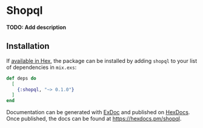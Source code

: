 # Shopql

**TODO: Add description**

## Installation

If [available in Hex](https://hex.pm/docs/publish), the package can be installed
by adding `shopql` to your list of dependencies in `mix.exs`:

```elixir
def deps do
  [
    {:shopql, "~> 0.1.0"}
  ]
end
```

Documentation can be generated with [ExDoc](https://github.com/elixir-lang/ex_doc)
and published on [HexDocs](https://hexdocs.pm). Once published, the docs can
be found at <https://hexdocs.pm/shopql>.

